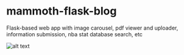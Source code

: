# mammoth-flask-blog
Flask-based web app with image carousel, pdf viewer and uploader, information submission, nba stat database search, etc


![alt text]("https://raw.githubusercontent.com/stephen-wolfe/mammoth-flask-blog/branch/mammothflaskblog/static/images/Screenshot_MFB.png")





